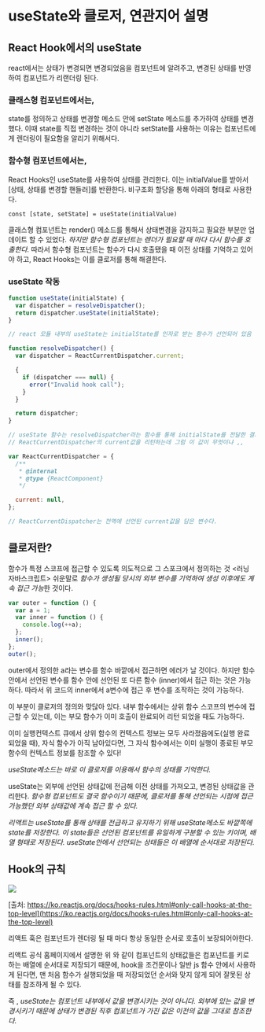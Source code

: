 # useState와 클로저, 연관지어 설명

## React Hook에서의 useState

react에서는 상태가 변경되면 변경되었음을 컴포넌트에 알려주고, 변경된 상태를 반영하여 컴포넌트가 리랜더링 된다.

### 클래스형 컴포넌트에서는,

state를 정의하고 상태를 변경할 메소드 안에 setState 메소드를 추가하여 상태를 변경했다.
이때 state를 직접 변경하는 것이 아니라 setState를 사용하는 이유는 컴포넌트에게 렌더링이 필요함을 알리기 위해서다.

### 함수형 컴포넌트에서는,

React Hooks인 useState를 사용하여 상태를 관리한다.
이는 initialValue를 받아서 [상태, 상태를 변경할 핸들러]를 반환한다.
비구조화 할당을 통해 아래의 형태로 사용한다.

`const [state, setState] = useState(initialValue)`

클래스형 컴포넌트는 render() 메소드를 통해서 상태변경을 감지하고 필요한 부분만 업데이트 할 수 있었다.
_하지만 함수형 컴포넌트는 렌더가 필요할 때 마다 다시 함수를 호출한다._
따라서 함수형 컴포넌트는 함수가 다시 호출됐을 때 이전 상태를 기억하고 있어야 하고, React Hooks는 이를 클로저를 통해 해결한다.

### useState 작동

```jsx
function useState(initialState) {
  var dispatcher = resolveDispatcher();
  return dispatcher.useState(initialState);
}

// react 모듈 내부의 useState는 initialState를 인자로 받는 함수가 선언되어 있음

function resolveDispatcher() {
  var dispatcher = ReactCurrentDispatcher.current;

  {
    if (dispatcher === null) {
      error("Invalid hook call");
    }
  }

  return dispatcher;
}

// useState 함수는 resolveDispatcher라는 함수를 통해 initialState를 전달한 결과를 리턴하고 있는데, 이 resolveDispatcher라는 함수는 위와 같다.
// ReactCurrentDispatcher의 current값을 리턴하는데 그럼 이 값이 무엇이냐 ,,

var ReactCurrentDispatcher = {
  /**
   * @internal
   * @type {ReactComponent}
   */

  current: null,
};

// ReactCurrentDispatcher는 전역에 선언된 current값을 담은 변수다.
```

## 클로저란?

함수가 특정 스코프에 접근할 수 있도록 의도적으로 그 스포크에서 정의하는 것 <러닝 자바스크립트>
쉬운말로 *함수가 생성될 당시의 외부 변수를 기억하여 생성 이후에도 계속 접근 가능*한 것이다.

```jsx
var outer = function () {
  var a = 1;
  var inner = function () {
    console.log(++a);
  };
  inner();
};
outer();
```

outer에서 정의한 a라는 변수를 함수 바깥에서 접근하면 에러가 날 것이다.
하지만 함수 안에서 선언된 변수를 함수 안에 선언된 또 다른 함수 (inner)에서 접근 하는 것은 가능하다.
따라서 위 코드의 inner에서 a변수에 접근 후 변수를 조작하는 것이 가능하다.

이 부분이 클로저의 정의와 맞닪아 있다.
내부 함수에서는 상위 함수 스코프의 변수에 접근할 수 있는데, 이는 부모 함수가 이미 호출이 완료되어 리턴 되었을 때도 가능하다.

이미 실행컨텍스트 큐에서 상위 함수의 컨텍스트 정보는 모두 사라졌음에도(실행 완료 되었을 때), 자식 함수가 아직 남아있다면, 그 자식 함수에서는 이미 실행이 종료된 부모 함수의 컨텍스트 정보를 참조할 수 있다!

_useState메소드는 바로 이 클로저를 이용해서 함수의 상태를 기억한다._

useState는 외부에 선언된 상태값에 전금해 이전 상태를 가져오고, 변경된 상태값을 관리한다.
_함수형 컴포넌트도 결국 함수이기 때문에, 클로저를 통해 선언되는 시점에 접근 가능했던 외부 상태값에 계속 접근 할 수 있다._

_리액트는 useState를 통해 상태를 전급하고 유지하기 위해 useState메소도 바깥쪽에 state를 저장한다. 이 state들은 선언된 컴포넌트를 유일하게 구분할 수 있는 키이며, 배열 형태로 저장된다. useState안에서 선언되는 상태들은 이 배열에 순서대로 저장된다._

## Hook의 규칙

<img src="https://img1.daumcdn.net/thumb/R1280x0/?scode=mtistory2&fname=https%3A%2F%2Fblog.kakaocdn.net%2Fdn%2FDjXka%2FbtrQ8ItuNuQ%2FtO97Eh8zEKk931okLcbmu0%2Fimg.png">

[출처: https://ko.reactjs.org/docs/hooks-rules.html#only-call-hooks-at-the-top-level](https://ko.reactjs.org/docs/hooks-rules.html#only-call-hooks-at-the-top-level)

리액트 훅은 컴포넌트가 렌더링 될 때 마다 항상 동일한 순서로 호출이 보장되어야한다.

리액트 공식 홈페이지에서 설명한 위 와 같이 컴포넌트의 상태값들은 컴포넌트를 키로 하는 배열에 순서대로 저장되기 때문에, hook을 조건문이나 일반 js 함수 안에서 사용하게 된다면, 맨 처음 함수가 실행되었을 때 저장되었던 순서와 맞지 않게 되어 잘못된 상태를 참조하게 될 수 있다.

즉 , _useState는 컴포넌트 내부에서 값을 변경시키는 것이 아니다. 외부에 있는 값을 변경시키기 때문에 상태가 변경된 직후 컴포넌트가 가진 값은 이전의 값을 그대로 참조한다._
